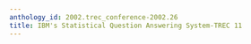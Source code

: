 ```yaml
---
anthology_id: 2002.trec_conference-2002.26
title: IBM's Statistical Question Answering System-TREC 11
---
```

